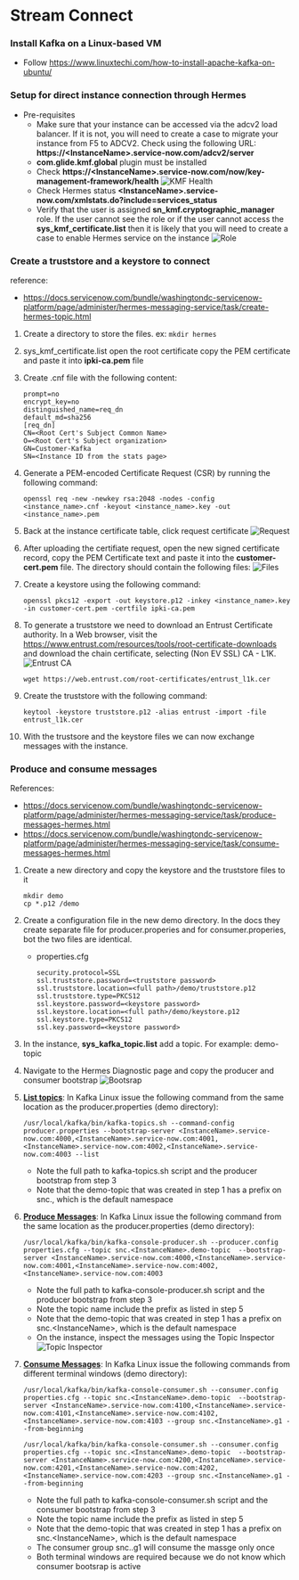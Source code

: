 # Stream Connect
### Install Kafka on a Linux-based VM
* Follow https://www.linuxtechi.com/how-to-install-apache-kafka-on-ubuntu/
### Setup for direct instance connection through Hermes
* Pre-requisites
    - Make sure that your instance can be accessed via the adcv2 load balancer. If it is not, you will need to create a case to migrate your instance from F5 to ADCV2. Check using the following URL: **https://\<InstanceName>.service-now.com/adcv2/server**
    - **com.glide.kmf.global** plugin must be installed
    - Check **https://\<InstanceName>.service-now.com/now/key-management-framework/health**
    ![KMF Health](images/kmfHealth.png)
    - Check Hermes status **\<InstanceName>.service-now.com/xmlstats.do?include=services_status**
    - Verify that the user is assigned **sn_kmf.cryptographic_manager** role. If the user cannot see the role or if the user cannot access the **sys_kmf_certificate.list** then it is likely that you will need to create a case to enable Hermes service on the instance ![Role](images/role.jpg)

### Create a truststore and a keystore to connect 
reference:
- https://docs.servicenow.com/bundle/washingtondc-servicenow-platform/page/administer/hermes-messaging-service/task/create-hermes-topic.html

1. Create a directory to store the files. ex: `mkdir hermes`
2.  sys_kmf_certificate.list open the root certificate copy the PEM certificate and paste it into **ipki-ca.pem** file
3. Create <InstanceName>.cnf file with the following content:
    ```
    prompt=no
    encrypt_key=no
    distinguished_name=req_dn
    default_md=sha256
    [req_dn]
    CN=<Root Cert's Subject Common Name>
    O=<Root Cert's Subject organization>
    GN=Customer-Kafka
    SN=<Instance ID from the stats page>
    ```
4. Generate a PEM-encoded Certificate Request (CSR) by running the following command: 
    ``` 
    openssl req -new -newkey rsa:2048 -nodes -config <instance_name>.cnf -keyout <instance_name>.key -out <instance_name>.pem 
    ```
5. Back at the instance certificate table, click request certificate
    ![Request](images/request.jpg)
6. After uploading the certifiate request, open the new signed certificate record, copy the PEM Certificate text and paste it into the **customer-cert.pem** file. The directory should contain the following files:
    ![Files](images/files.jpg)
7. Create a keystore using the following command:
    ```
    openssl pkcs12 -export -out keystore.p12 -inkey <instance_name>.key -in customer-cert.pem -certfile ipki-ca.pem 
    ```
8. To generate a truststore we need to download an Entrust Certificate authority. In a Web browser, visit the https://www.entrust.com/resources/tools/root-certificate-downloads and download the chain certificate, selecting (Non EV SSL) CA - L1K.
    ![Entrust CA](images/entrust.jpg)
    ```
    wget https://web.entrust.com/root-certificates/entrust_l1k.cer
    ```

9. Create the truststore with the following command:
    ```
    keytool -keystore truststore.p12 -alias entrust -import -file entrust_l1k.cer
    ```
10. With the trustsore and the keystore files we can now exchange messages with the instance.
### Produce and consume messages
References: 
- https://docs.servicenow.com/bundle/washingtondc-servicenow-platform/page/administer/hermes-messaging-service/task/produce-messages-hermes.html
- https://docs.servicenow.com/bundle/washingtondc-servicenow-platform/page/administer/hermes-messaging-service/task/consume-messages-hermes.html
1. Create a new directory and copy the keystore and the truststore files to it
    ```
    mkdir demo
    cp *.p12 /demo
    ```
2. Create a configuration file in the new demo directory. In the docs they create separate file for producer.properies and for consumer.properies, bot the two files are identical.
    * properties.cfg
        ```
        security.protocol=SSL
        ssl.truststore.password=<truststore password>
        ssl.truststore.location=<full path>/demo/truststore.p12
        ssl.truststore.type=PKCS12
        ssl.keystore.password=<keystore password>
        ssl.keystore.location=<full path>/demo/keystore.p12
        ssl.keystore.type=PKCS12
        ssl.key.password=<keystore password>
        ```

3. In the instance, **sys_kafka_topic.list** add a topic. For example: demo-topic
4. Navigate to the Hermes Diagnostic page and copy the producer and consumer bootstrap
    ![Bootsrap](images/bootstrap.png)
5. <u>**List topics**</u>: In Kafka Linux issue the following command from the same location as the producer.properties (demo directory):
    ```
    /usr/local/kafka/bin/kafka-topics.sh --command-config producer.properties --bootstrap-server <InstanceName>.service-now.com:4000,<InstanceName>.service-now.com:4001,<InstanceName>.service-now.com:4002,<InstanceName>.service-now.com:4003 --list
    ```
    - Note the full path to kafka-topics.sh script and the producer bootstrap from step 3
    - Note that the demo-topic that was created in step 1 has a prefix on snc.<InstanceName>, which is the default namespace
6. <u>**Produce Messages**</u>: In Kafka Linux issue the following command from the same location as the producer.properties (demo directory):
    ```
    /usr/local/kafka/bin/kafka-console-producer.sh --producer.config properties.cfg --topic snc.<InstanceName>.demo-topic  --bootstrap-server <InstanceName>.service-now.com:4000,<InstanceName>.service-now.com:4001,<InstanceName>.service-now.com:4002,<InstanceName>.service-now.com:4003
    ```
    - Note the full path to kafka-console-producer.sh script and the producer bootstrap from step 3
    - Note the topic name include the prefix as listed in step 5
    - Note that the demo-topic that was created in step 1 has a prefix on snc.\<InstanceName>, which is the default namespace
    - On the instance, inspect the messages using the Topic Inspector
    ![Topic Inspector](images/topicInspector.png)
7. <u>**Consume Messages**</u>: In Kafka Linux issue the following commands from different terminal windows (demo directory):
    ```
    /usr/local/kafka/bin/kafka-console-consumer.sh --consumer.config properties.cfg --topic snc.<InstanceName>.demo-topic  --bootstrap-server <InstanceName>.service-now.com:4100,<InstanceName>.service-now.com:4101,<InstanceName>.service-now.com:4102,<InstanceName>.service-now.com:4103 --group snc.<InstanceName>.g1 --from-beginning 
    ```
    
    ```
    /usr/local/kafka/bin/kafka-console-consumer.sh --consumer.config properties.cfg --topic snc.<InstanceName>.demo-topic  --bootstrap-server <InstanceName>.service-now.com:4200,<InstanceName>.service-now.com:4201,<InstanceName>.service-now.com:4202,<InstanceName>.service-now.com:4203 --group snc.<InstanceName>.g1 --from-beginning
    ```
    - Note the full path to kafka-console-consumer.sh script and the consumer bootstrap from step 3
    - Note the topic name include the prefix as listed in step 5
    - Note that the demo-topic that was created in step 1 has a prefix on snc.\<InstanceName>, which is the default namespace
    - The consumer group snc.<InstanceName>.g1 will consume the massge only once
    - Both terminal windows are required because we do not know which consumer bootsrap is active








